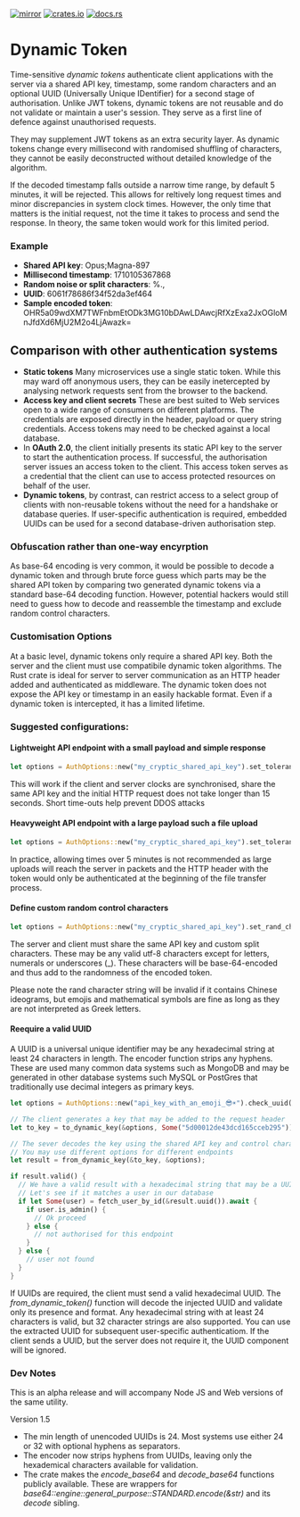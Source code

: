 [![mirror](https://img.shields.io/badge/mirror-github-blue)](https://github.com/neilg63/dynamic-token)
[![crates.io](https://img.shields.io/crates/v/dynamic-token.svg)](https://crates.io/crates/dynamic-token)
[![docs.rs](https://docs.rs/dynamic-token/badge.svg)](https://docs.rs/dynamic-token)

# Dynamic Token

Time-sensitive *dynamic tokens* authenticate client applications with the server via a shared API key, timestamp, some random characters and an optional UUID (Universally Unique IDentifier) for a second stage of authorisation. Unlike JWT tokens, dynamic tokens are not reusable and do not validate or maintain a user's session. They serve as a first line of defence against unauthorised requests.

They may supplement JWT tokens as an extra security layer. As dynamic tokens change every millisecond with randomised shuffling of characters, they cannot be easily deconstructed without detailed knowledge of the algorithm.

If the decoded timestamp falls outside a narrow time range, by default 5 minutes, it will be rejected. This allows for reltively long request times and minor discrepancies in system clock times. However, the only time that matters is the initial request, not the time it takes to process and send the response. In theory, the same token would work for this limited period.

### Example

- **Shared API key**: Opus;Magna-897
- **Millisecond timestamp**: 1710105367868
- **Random noise or split characters**: %.,
- **UUID**: 6061f78686f34f52da3ef464
- **Sample encoded token**: OHR5a09wdXM7TWFnbmEtODk3MG10bDAwLDAwcjRfXzExa2JxOGloMnJfdXd6MjU2M2o4LjAwazk=

## Comparison with other authentication systems
- **Static tokens** Many microservices use a single static token. While this may ward off anonymous users, they can be easily inetercepted by analysing network requests sent from the browser to the backend.
- **Access key and client secrets** These are best suited to Web services open to a wide range of consumers on different platforms. The credentials are exposed directly in the header, payload or query string credentials. Access tokens may need to be checked against a local database.
- In **OAuth 2.0**, the client initially presents its static API key to the server to start the authentication process. If successful, the authorisation server issues an access token to the client. This access token serves as a credential that the client can use to access protected resources on behalf of the user.
- **Dynamic tokens**, by contrast, can restrict access to a select group of clients with non-reusable tokens without the need for a handshake or database queries. If user-specific authentication is required, embedded UUIDs can be used for a second database-driven authorisation step.

### Obfuscation rather than one-way encyrption
As base-64 encoding is very common, it would be possible to decode a dynamic token and through brute force guess which parts may be the shared API token by comparing two generated dynamic tokens via a standard base-64 decoding function. However, potential hackers would still need to guess how to decode and reassemble the timestamp and exclude random control characters.

### Customisation Options

At a basic level, dynamic tokens only require a shared API key. Both the server and the client must use compatibile dynamic token algorithms. The Rust crate is ideal for server to server communication as an HTTP header added and authenticated as middleware. The dynamic token does not expose the API key or timestamp in an easily hackable format. Even if a dynamic token is intercepted, it has a limited lifetime.

### Suggested configurations:

#### Lightweight API endpoint with a small payload and simple response

```rust
let options = AuthOptions::new("my_cryptic_shared_api_key").set_tolerance_secs(15);
```
This will work if the client and server clocks are synchronised, share the same API key and the initial HTTP request does not take longer than 15 seconds. Short time-outs help prevent DDOS attacks

#### Heavyweight API endpoint with a large payload such a file upload

```rust
let options = AuthOptions::new("my_cryptic_shared_api_key").set_tolerance_mins(5);
```
In practice, allowing times over 5 minutes is not recommended as large uploads will reach the server in packets and the HTTP header with the token would only be authenticated at the beginning of the file transfer process.

#### Define custom random control characters
```rust
let options = AuthOptions::new("my_cryptic_shared_api_key").set_rand_char_str("%@,.?£$");
```
The server and client must share the same API key and custom split characters. These may be any valid utf-8 characters except for letters, numerals or underscores (_). These characters will be base-64-encoded and thus add to the randomness of the encoded token.

Please note the rand character string will be invalid if it contains Chinese ideograms, but emojis and mathematical symbols are fine as long as they are not interpreted as Greek letters. 

#### Reequire a valid UUID

A UUID is a universal unique identifier may be any hexadecimal string at least 24 characters in length. The encoder function strips any hyphens. These are used many common data systems such as MongoDB and may be generated in other database systems such MySQL or PostGres that traditionally use decimal integers as primary keys. 

```rust
let options = AuthOptions::new("api_key_with_an_emoji_😎☀︎").check_uuid(true);

// The client generates a key that may be added to the request header
let to_key = to_dynamic_key(&options, Some("5d00012de43dcd165cceb295"));

// The sever decodes the key using the shared API key and control characters
// You may use different options for different endpoints
let result = from_dynamic_key(&to_key, &options);

if result.valid() {
  // We have a valid result with a hexadecimal string that may be a UUID
  // Let's see if it matches a user in our database
  if let Some(user) = fetch_user_by_id(&result.uuid()).await {
    if user.is_admin() {
      // Ok proceed
    } else {
      // not authorised for this endpoint
    }
  } else {
    // user not found
  }
}

```
If UUIDs are required, the client must send a valid hexadecimal UUID. The *from_dynamic_token()* function will decode the injected UUID and validate only its presence and format. Any hexadecimal string with at least 24 characters is valid, but 32 character strings are also supported. You can use the extracted UUID for subsequent user-specific authenticatiom.
If the client sends a UUID, but the server does not require it, the UUID component will be ignored.

### Dev Notes
This is an alpha release and will accompany Node JS and Web versions of the same utility.

Version 1.5
- The min length of unencoded UUIDs is 24. Most systems use either 24 or 32 with optional hyphens as separators.
- The encoder now strips hyphens from UUIDs, leaving only the hexademical characters available for validation.
- The crate makes the *encode_base64* and *decode_base64* functions publicly available. These are wrappers for *base64::engine::general_purpose::STANDARD.encode(&str)* and its *decode* sibling.